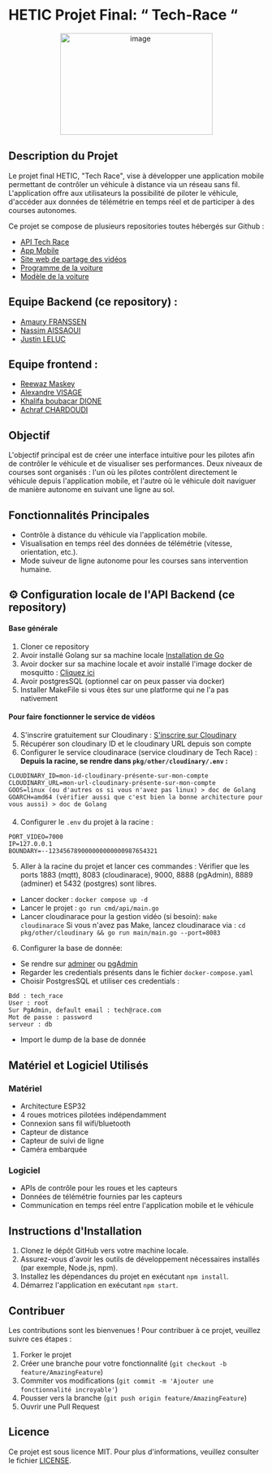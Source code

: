 
# HETIC Projet Final: “ Tech-Race “

<div align="center">
   <img src="https://github.com/NasssDev/Tech-Race/assets/167258734/8022059e-d34b-422f-9010-bf8d8fdd7132" alt="image" width="300" height="200"/>
</div>

## Description du Projet

Le projet final HETIC, "Tech Race", vise à développer une application mobile permettant de contrôler un véhicule à distance via un réseau sans fil. L'application offre aux utilisateurs la possibilité de piloter le véhicule, d'accéder aux données de télémétrie en temps réel et de participer à des courses autonomes.

Ce projet se compose de plusieurs repositories toutes hébergés sur Github : 
- [API Tech Race](https://github.com/NasssDev/Tech-Race)
- [App Mobile](https://github.com/Hetic-Team/tech_race_8_2024)
- [Site web de partage des vidéos](https://site-a-venir)
- [Programme de la voiture](https://github.com/ExploryKod/freenove_esp32_wrover)
- [Modèle de la voiture](https://www.amazon.fr/Freenove-ESP32-WROVER-Contained-Compatible-Expressions/dp/B08X6PTQFM/ref=sr_1_5?__mk_fr_FR=%C3%85M%C3%85%C5%BD%C3%95%C3%91&crid=1NFTVTE5M400B&dib=eyJ2IjoiMSJ9.ouyBflLDqHVkfViARMLD6Bn9gOI47kLGrM-5LMAbtJPAUgPogSQ1tQyH60VxNGSHTf-JIYDTkVL4RJ2a7-L92dQ5aqD8IliDd4MzLvffNmw65QxSItZh_qi-vPHXgzjBhvcW8Vy00EckrayFx_47OCj3W4K6Y1W0jHZgIDF7DAvRTI9XcC7oRK8T9xeUORe35q6RJ29TNUuhLCcN5fXl-WqLhsgNb2JA0XzHwnqwHaBBwj-xZ77ohEfVpUYfdyOMWf1wO01Fa42MzKl0b-UGD6PwYD-kBCJYQS3J9twWSGs.OrlAkZRIvlaYtQ2-9pywcADOLR7VY4iRx_9Ps1DkMnk&dib_tag=se&keywords=esp32+car&qid=1715602634&sprefix=esp+32+car,aps,125&sr=8-5)


## Equipe Backend (ce repository) : 

- [Amaury FRANSSEN](https://github.com/ExploryKod) 
- [Nassim AISSAOUI](https://github.com/NasssDev)
- [Justin LELUC](https://github.com/Jykiin)

## Equipe frontend : 
- [Reewaz Maskey](https://github.com/reewaz001)
- [Alexandre VISAGE](https://github.com/Aleex470)
- [Khalifa boubacar DIONE](https://github.com/khalifadione)
- [Achraf CHARDOUDI](https://github.com/Achkey)


## Objectif

L'objectif principal est de créer une interface intuitive pour les pilotes afin de contrôler le véhicule et de visualiser ses performances. Deux niveaux de courses sont organisés : l'un où les pilotes contrôlent directement le véhicule depuis l'application mobile, et l'autre où le véhicule doit naviguer de manière autonome en suivant une ligne au sol.

## Fonctionnalités Principales

- Contrôle à distance du véhicule via l'application mobile.
- Visualisation en temps réel des données de télémétrie (vitesse, orientation, etc.).
- Mode suiveur de ligne autonome pour les courses sans intervention humaine.

## ⚙️ Configuration locale de l'API Backend (ce repository)

#### Base générale
1. Cloner ce repository 
2. Avoir installé Golang sur sa machine locale [Installation de Go](https://go.dev/doc/install)
3. Avoir docker sur sa machine locale et avoir installé l'image docker de mosquitto : [Cliquez ici](https://github.com/ExploryKod/mosquitto-docker) 
4. Avoir postgresSQL (optionnel car on peux passer via docker)
5. Installer MakeFile si vous êtes sur une platforme qui ne l'a pas nativement 

#### Pour faire fonctionner le service de vidéos
4. S'inscrire gratuitement sur Cloudinary : [S'inscrire sur Cloudinary](https://cloudinary.com/)
5. Récupérer son cloudinary ID et le cloudinary URL depuis son compte
6. Configurer le service cloudinarace (service cloudinary de Tech Race) : 
**Depuis la racine, se rendre dans `pkg/other/cloudinary/.env` :** 
```
CLOUDINARY_ID=mon-id-cloudinary-présente-sur-mon-compte
CLOUDINARY_URL=mon-url-cloudinary-présente-sur-mon-compte
GOOS=linux (ou d'autres os si vous n'avez pas linux) > doc de Golang
GOARCH=amd64 (vérifier aussi que c'est bien la bonne architecture pour vous aussi) > doc de Golang
```

#### 
4. Configurer le `.env` du projet à la racine : 
``` 
PORT_VIDEO=7000
IP=127.0.0.1
BOUNDARY=--123456789000000000000987654321
```

5. Aller à la racine du projet et lancer ces commandes : 
Vérifier que les ports 1883 (mqtt), 8083 (cloudinarace), 9000, 8888 (pgAdmin), 8889 (adminer) et 5432 (postgres) sont libres.
- Lancer docker : `docker compose up -d`
- Lancer le projet : `go run cmd/api/main.go`
- Lancer cloudinarace pour la gestion vidéo (si besoin): `make cloudinarace`
Si vous n'avez pas Make, lancez cloudinarace via : `cd pkg/other/cloudinary && go run main/main.go --port=8083`

6. Configurer la base de donnée: 
- Se rendre sur [adminer](http://localhost:8089) ou [pgAdmin](http://localhost:8888)
- Regarder les credentials présents dans le fichier `docker-compose.yaml` 
- Choisir PostgresSQL et utiliser ces credentials : 

```
Bdd : tech_race  
User : root
Sur PgAdmin, default email : tech@race.com
Mot de passe : password
serveur : db 
```

- Import le dump de la base de donnée

## Matériel et Logiciel Utilisés

### Matériel
- Architecture ESP32
- 4 roues motrices pilotées indépendamment
- Connexion sans fil wifi/bluetooth
- Capteur de distance
- Capteur de suivi de ligne
- Caméra embarquée

### Logiciel
- APIs de contrôle pour les roues et les capteurs
- Données de télémétrie fournies par les capteurs
- Communication en temps réel entre l'application mobile et le véhicule

## Instructions d'Installation

1. Clonez le dépôt GitHub vers votre machine locale.
2. Assurez-vous d'avoir les outils de développement nécessaires installés (par exemple, Node.js, npm).
3. Installez les dépendances du projet en exécutant `npm install`.
4. Démarrez l'application en exécutant `npm start`.

## Contribuer

Les contributions sont les bienvenues ! Pour contribuer à ce projet, veuillez suivre ces étapes :
1. Forker le projet
2. Créer une branche pour votre fonctionnalité (`git checkout -b feature/AmazingFeature`)
3. Commiter vos modifications (`git commit -m 'Ajouter une fonctionnalité incroyable'`)
4. Pousser vers la branche (`git push origin feature/AmazingFeature`)
5. Ouvrir une Pull Request

## Licence

Ce projet est sous licence MIT. Pour plus d'informations, veuillez consulter le fichier [LICENSE](LICENSE).

